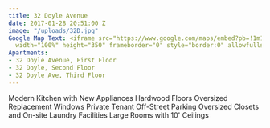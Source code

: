 ```yaml
---
title: 32 Doyle Avenue
date: 2017-01-28 20:51:00 Z
image: "/uploads/32D.jpg"
Google Map Text: <iframe src="https://www.google.com/maps/embed?pb=!1m18!1m12!1m3!1d2972.523053009835!2d-71.40775050000002!3d41.83856730000002!2m3!1f0!2f0!3f0!3m2!1i1024!2i768!4f13.1!3m3!1m2!1s0x89e444e022618cb1%3A0xe5b19535c8a5a21a!2s32+Doyle+Ave%2C+Providence%2C+RI+02906!5e0!3m2!1sen!2sus!4v1485636856035"
  width="100%" height="350" frameborder="0" style="border:0" allowfullscreen></iframe>
Apartments:
- 32 Doyle Avenue, First Floor
- 32 Doyle, Second Floor
- 32 Doyle Ave, Third Floor
---
```


Modern Kitchen with New Appliances
Hardwood Floors
Oversized Replacement Windows
Private Tenant Off-Street Parking
Oversized Closets and On-site Laundry Facilities
Large Rooms with 10' Ceilings